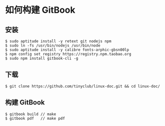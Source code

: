 
# 如何构建 GitBook

## 安装

    $ sudo aptitude install -y retext git nodejs npm
    $ sudo ln -fs /usr/bin/nodejs /usr/bin/node
    $ sudo aptitude install -y calibre fonts-arphic-gbsn00lp
    $ npm config set registry https://registry.npm.taobao.org
    $ sudo npm install gitbook-cli -g

## 下载

    $ git clone https://github.com/tinyclub/linux-doc.git && cd linux-doc/

## 构建 GitBook

    $ gitbook build // make
    $ gitbook pdf   // make pdf
